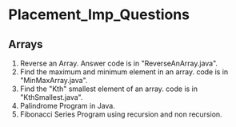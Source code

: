 # Placement_Imp_Questions
## Arrays
1. Reverse an Array. Answer code is in "ReverseAnArray.java".
2. Find the maximum and minimum element in an array. code is in "MinMaxArray.java".
3. Find the "Kth" smallest element of an array. code is in "KthSmallest.java".
4. Palindrome Program in Java.
5. Fibonacci Series Program using recursion and non recursion.

